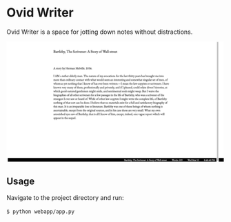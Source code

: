 # Ovid Writer

Ovid Writer is a space for jotting down notes without distractions.

![Screenshot](Scrivener.png "OW Screenshot")

## Usage

Navigate to the project directory and run:

`$ python webapp/app.py`